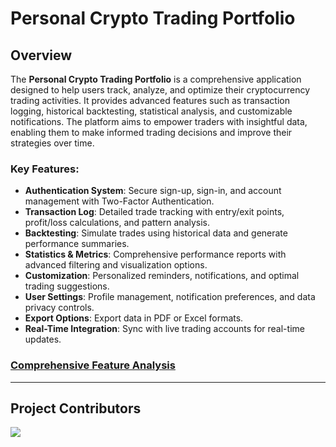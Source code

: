 # Personal Crypto Trading Portfolio

## Overview

The **Personal Crypto Trading Portfolio** is a comprehensive application designed to help users track, analyze, and optimize their cryptocurrency trading activities. It provides advanced features such as transaction logging, historical backtesting, statistical analysis, and customizable notifications. The platform aims to empower traders with insightful data, enabling them to make informed trading decisions and improve their strategies over time.

### Key Features:
- **Authentication System**: Secure sign-up, sign-in, and account management with Two-Factor Authentication.
- **Transaction Log**: Detailed trade tracking with entry/exit points, profit/loss calculations, and pattern analysis.
- **Backtesting**: Simulate trades using historical data and generate performance summaries.
- **Statistics & Metrics**: Comprehensive performance reports with advanced filtering and visualization options.
- **Customization**: Personalized reminders, notifications, and optimal trading suggestions.
- **User Settings**: Profile management, notification preferences, and data privacy controls.
- **Export Options**: Export data in PDF or Excel formats.
- **Real-Time Integration**: Sync with live trading accounts for real-time updates.

### [Comprehensive Feature Analysis](https://github.com/fx-manager/.github/blob/main/project-comprehensive.md)

---

## Project Contributors

<a href = "https://github.com/Tanu-N-Prabhu/Python/graphs/contributors">
  <img src = "https://contrib.rocks/image?repo=fx-manager/.github"/>
</a>
